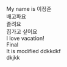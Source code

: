 My name is 이정준  
배고파요  
졸려요  
집가고 싶어요  
I love vacation!    
Final  
It is modified
ddkkdkf  
dkjkk  
